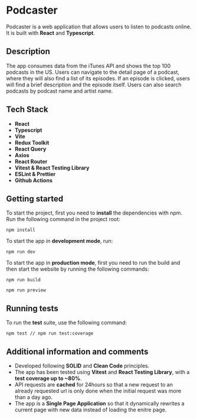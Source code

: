 # **Podcaster**

Podcaster is a web application that allows users to listen to podcasts online. It is built with **React** and **Typescript**.

## **Description**

The app consumes data from the iTunes API and shows the top 100 podcasts in the US. Users can navigate to the detail page of a podcast, where they will also find a list of its episodes. If an episode is clicked, users will find a brief description and the episode itself. Users can also search podcasts by podcast name and artist name.

## **Tech Stack**

- **React**
- **Typescript**
- **Vite**
- **Redux Toolkit**
- **React Query**
- **Axios**
- **React Router**
- **Vitest & React Testing Library**
- **ESLint & Prettier**
- **Github Actions**

## **Getting started**

To start the project, first you need to **install** the dependencies with npm. Run the following command in the project root:

```
npm install
```

To start the app in **development mode**, run:

```
npm run dev
```

To start the app in **production mode**, first you need to run the build and then start the website by running the following commands:

```
npm run build

npm run preview
```

## **Running tests**

To run the **test** suite, use the following command:

```
npm test // npm run test:coverage
```

## **Additional information and comments**

- Developed following **SOLID** and **Clean Code** principles.
- The app has been tested using **Vitest** and **React Testing Library**, with a **test coverage up to ~80%**.
- API requests are **cached** for 24hours so that a new request to an already requested url is only done when the initial request was more than a day ago.
- The app is a **Single Page Application** so that it dynamically rewrites a current page with new data instead of loading the enitre page.
